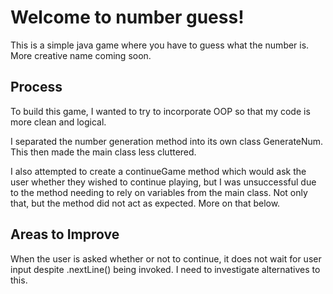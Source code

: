 # Welcome to number guess!

This is a simple java game where you have to guess what the number is. More creative name coming soon.

## Process
To build this game, I wanted to try to incorporate OOP so that my code is more clean and logical.

I separated the number generation method into its own class GenerateNum. This then made the main class less cluttered.

I also attempted to create a continueGame method which would ask the user whether they wished to continue playing, but I was unsuccessful due to the method needing to rely on variables from the main class. Not only that, but the method did not act as expected. More on that below.

## Areas to Improve

When the user is asked whether or not to continue, it does not wait for user input despite .nextLine() being invoked. I need to investigate alternatives to this.


